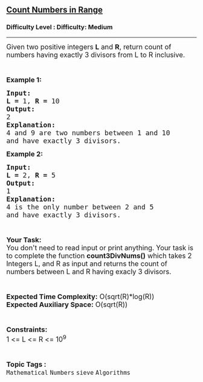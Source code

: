 <h2><a href="https://www.geeksforgeeks.org/problems/count-numbers-in-range5305/1?page=1&difficulty=Medium&status=unsolved,attempted&sortBy=accuracy">Count Numbers in Range</a></h2><h3>Difficulty Level : Difficulty: Medium</h3><hr><div class="problems_problem_content__Xm_eO"><p><span style="font-size:18px">Given two positive integers <strong>L</strong> and <strong>R</strong>, return count of numbers having exactly 3 divisors from L to R inclusive.</span></p>

<p>&nbsp;</p>

<p><span style="font-size:18px"><strong>Example 1:</strong></span></p>

<pre><span style="font-size:18px"><strong>Input:</strong></span>
<span style="font-size:18px"><strong>L = </strong>1, <strong>R = </strong>10</span>
<span style="font-size:18px"><strong>Output:</strong></span>
<span style="font-size:18px">2</span>
<span style="font-size:18px"><strong>Explanation:</strong></span>
<span style="font-size:18px">4 and 9 are two numbers between 1 and 10
and have exactly 3 divisors.</span></pre>

<p><span style="font-size:18px"><strong>Example 2:</strong></span></p>

<pre><span style="font-size:18px"><strong>Input:</strong></span>
<span style="font-size:18px"><strong>L = </strong>2, <strong>R = </strong>5</span>
<span style="font-size:18px"><strong>Output:</strong></span>
<span style="font-size:18px">1</span>
<span style="font-size:18px"><strong>Explanation:</strong></span>
<span style="font-size:18px">4 is the only number between 2 and 5
and have exactly 3 divisors.</span></pre>

<p>&nbsp;</p>

<p><span style="font-size:18px"><strong>Your Task:</strong><br>
You don't need to read input or print anything. Your task is to complete the function <strong>count3DivNums()</strong> which takes 2 Integers L, and R as input and returns the count of numbers between L and R having exacly 3 divisors.</span></p>

<p>&nbsp;</p>

<p><span style="font-size:18px"><strong>Expected Time Complexity:</strong> O(sqrt(R)*log(R))<br>
<strong>Expected Auxiliary Space:</strong> O(sqrt(R))</span></p>

<p>&nbsp;</p>

<p><span style="font-size:18px"><strong>Constraints:</strong></span><br>
<span style="font-size:18px">1 &lt;= L &lt;= R &lt;= 10<sup>9</sup></span></p>
</div><br><p><span style=font-size:18px><strong>Topic Tags : </strong><br><code>Mathematical</code>&nbsp;<code>Numbers</code>&nbsp;<code>sieve</code>&nbsp;<code>Algorithms</code>&nbsp;